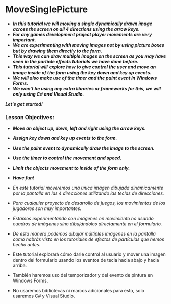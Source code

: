 # MoveSinglePicture

- **_In this tutorial we will moving a single dynamically drawn image across the screen on all 4 directions using the arrow keys._**
- **_For any games development project player movements are very important._**
- **_We are experimenting with moving images not by using picture boxes but by drawing them directly to the form._**
- **_This way we can draw multiple images on the screen as you may have seen in the particle effects tutorials we have done before._**
- **_This tutorial will explore how to give control the user and move an image inside of the form using the key down and key up events._**
- **_We will also make use of the timer and the paint event in Windows Forms._**
- **_We won’t be using any extra libraries or frameworks for this, we will only using C# and  Visual Studio._**

**_Let's get started!_**


### Lesson Objectives:

- **_Move an object up, down, left and right using the arrow keys._**
- **_Assign key down and key up events to the form._**
- **_Use the paint event to dynamically draw the image to the screen._**
- **_Use the timer to control the movement and speed._**
- **_Limit the objects movement to inside of the form only._**
- **_Have fun!_**

- _En este tutorial moveremos una única imagen dibujada dinámicamente por la pantalla en las 4 direcciones utilizando las teclas de direcciones._
- _Para cualquier proyecto de desarrollo de juegos, los movimientos de los jugadores son muy importantes._
- _Estamos experimentando con imágenes en movimiento no usando cuadros de imágenes sino dibujándolos directamente en el formulario._
- _De esta manera podemos dibujar múltiples imágenes en la pantalla como habrás visto en los tutoriales de efectos de partículas que hemos hecho antes._
- Este tutorial explorará cómo darle control al usuario y mover una imagen dentro del formulario usando los eventos de tecla hacia abajo y hacia arriba.
- También haremos uso del temporizador y del evento de pintura en Windows Forms.
- No usaremos bibliotecas ni marcos adicionales para esto, solo usaremos C# y Visual Studio.
